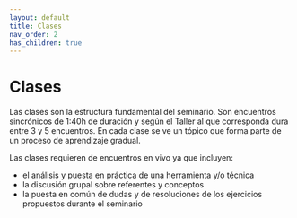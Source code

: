 ```yaml
---
layout: default
title: Clases
nav_order: 2
has_children: true
---
```


# Clases

Las clases son la estructura fundamental del seminario. Son encuentros sincrónicos de 1:40h de duración y según el Taller al que corresponda dura entre 3 y 5 encuentros. En cada clase se ve un tópico que forma parte de un proceso de aprendizaje gradual. 

Las clases requieren de encuentros en vivo ya que incluyen:
- el análisis y puesta en práctica de una herramienta y/o técnica
- la discusión grupal sobre referentes y conceptos
- la puesta en común de dudas y de resoluciones de los ejercicios propuestos durante el seminario

<!-- ## Índice de encuentros  

<ul class="pages">
  {% for page in site.pages %}
    {% if page.categoria == "clases" %}
      <li><a href="{{ page.url }}">{{ page.title }}</a></li> 
    {% endif %}
  {% endfor %}
</ul> -->

